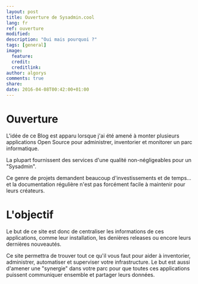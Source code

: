 ```yaml
---
layout: post
title: Ouverture de Sysadmin.cool
lang: fr
ref: ouverture
modified:
description: "Oui mais pourquoi ?"
tags: [general]
image:
  feature:
  credit:
  creditlink:
author: algorys
comments: true
share:
date: 2016-04-08T00:42:00+01:00
---
```


# Ouverture

L'idée de ce Blog est apparu lorsque j'ai été amené à monter plusieurs applications Open Source pour administrer, inventorier et monitorer un parc informatique.

La plupart fournissent des services d'une qualité non-négligeables pour un "Sysadmin".

Ce genre de projets demandent beaucoup d'investissements et de temps... et la documentation régulière n'est pas forcément facile à maintenir pour leurs créateurs.

# L'objectif

Le but de ce site est donc de centraliser les informations de ces applications, comme leur installation, les denières releases ou encore leurs dernières nouveautés.

Ce site permettra de trouver tout ce qu'il vous faut pour aider à inventorier, administrer, automatiser et superviser votre infrastructure. Le but est aussi d'amener une "synergie" dans votre parc pour que toutes ces applications puissent communiquer ensemble et partager leurs données.
